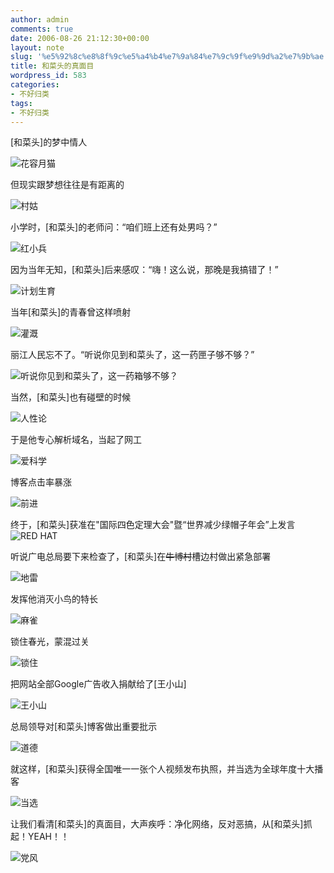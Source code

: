 ```yaml
---
author: admin
comments: true
date: 2006-08-26 21:12:30+00:00
layout: note
slug: '%e5%92%8c%e8%8f%9c%e5%a4%b4%e7%9a%84%e7%9c%9f%e9%9d%a2%e7%9b%ae'
title: 和菜头的真面目
wordpress_id: 583
categories:
- 不好归类
tags:
- 不好归类
---
```


[和菜头]的梦中情人

![花容月猫](http://photo7.yupoo.com/20060827/055659_372109785.jpg)

但现实跟梦想往往是有距离的

![村姑](http://photo3.yupoo.com/20051129/20051129025055_247031861.jpg)
<!-- more -->
小学时，[和菜头]的老师问：“咱们班上还有处男吗？” 

![红小兵](http://photo7.yupoo.com/20060827/055446_891079438.jpg)

因为当年无知，[和菜头]后来感叹：“嗨！这么说，那晚是我搞错了！”

![计划生育](http://photo7.yupoo.com/20060827/054034_2147008676.jpg)

当年[和菜头]的青春曾这样喷射

![灌溉](http://photo7.yupoo.com/20060827/055304_867942543.jpg)

丽江人民忘不了。“听说你见到和菜头了，这一药匣子够不够？”

![听说你见到和菜头了，这一药箱够不够？](http://photo7.yupoo.com/20060827/055542_1592254201.jpg)

当然，[和菜头]也有碰壁的时候

![人性论](http://photo3.yupoo.com/20051129/20051129025055_1758942681.jpg)

于是他专心解析域名，当起了网工

![爱科学](http://photo7.yupoo.com/20060827/055142_298124153.jpg)

博客点击率暴涨

![前进](http://photo3.yupoo.com/20051129/20051129025055_1059063485.jpg)

终于，[和菜头]获准在"国际四色定理大会"暨“世界减少绿帽子年会”上发言
![RED HAT](http://photo7.yupoo.com/20060827/054343_15706909.jpg)

听说广电总局要下来检查了，[和菜头]在<del>牛博村</del>槽边村做出紧急部署

![地雷](http://photo7.yupoo.com/20060827/055027_832659374.jpg)

发挥他消灭小鸟的特长

![麻雀](http://photo7.yupoo.com/20060827/054512_686633361.jpg)

锁住春光，蒙混过关

![锁住](http://photo7.yupoo.com/20060827/015457_1817504974_AcNPP.jpg)

把网站全部Google广告收入捐献给了[王小山]

![王小山](http://photo7.yupoo.com/20060827/054934_1925119153.jpg)

总局领导对[和菜头]博客做出重要批示

![道德](http://photo3.yupoo.com/20051129/20051129025055_1248039660.jpg)

就这样，[和菜头]获得全国唯一一张个人视频发布执照，并当选为全球年度十大播客

![当选](http://photo7.yupoo.com/20060827/054806_2118697092.jpg)

让我们看清[和菜头]的真面目，大声疾呼：净化网络，反对恶搞，从[和菜头]抓起！YEAH！！

![党风](http://photo3.yupoo.com/20051129/20051129025055_302681364.jpg)
